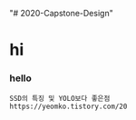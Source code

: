 "# 2020-Capstone-Design" 
# hi
### hello

```
SSD의 특징 및 YOLO보다 좋은점
https://yeomko.tistory.com/20
```
